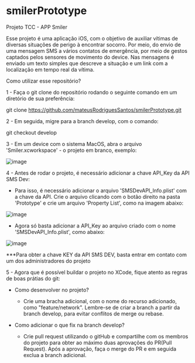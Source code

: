 # smilerPrototype
Projeto TCC - APP Smiler

Esse projeto é uma aplicação iOS, com o objetivo de auxiliar vítimas de diversas situações de perigo à encontrar socorro. Por meio, do envio de uma mensagem SMS a vários contatos de emergência, por meio de gestos captados pelos sensores de movimento do device. Nas mensagens é enviado um texto simples que descreve a situação e um link com a localização em tempo real da vítima.

Como utilizar esse repositório?

1 - Faça o git clone do repositório rodando o seguinte comando em um diretório de sua preferência:

git clone https://github.com/mateusRodriguesSantos/smilerPrototype.git

2 - Em seguida, migre para a branch develop, com o comando:

git checkout develop 

3 - Em um device com o sistema MacOS, abra o arquivo 'Smiler.xcworkspace' - o projeto em branco, exemplo:

![image](https://user-images.githubusercontent.com/51207923/118400001-37778100-b636-11eb-87b3-2d11cfd848d5.png)

4 - Antes de rodar o projeto, é necessário adicionar a chave API_Key da API SMS Dev:

- Para isso, é necessário adicionar o arquivo 'SMSDevAPI_Info.plist' com a chave da API. Crie o arquivo clicando com o botão direito na pasta 'Prototype' e crie um arquivo 'Property List', como na imagem abaixo:

![image](https://user-images.githubusercontent.com/51207923/118400286-56c2de00-b637-11eb-92f4-e0d341b3f315.png)

- Agora só basta adicionar a API_Key ao arquivo criado com o nome 'SMSDevAPI_Info.plist', como abaixo:

![image](https://user-images.githubusercontent.com/51207923/118405044-f68a6700-b64b-11eb-84ef-00b5925cb710.png)

***Para obter a chave KEY da API SMS DEV, basta entrar em contato com um dos administradores do projeto

5 - Agora que é possível buildar o projeto no XCode, fique atento as regras de boas prátias do git:

- Como desenvolver no projeto?
  - Crie uma bracha adicional, com o nome do recurso adicionado, como "feature/network". Lembre-se de criar a branch a partir da branch develop, para evitar conflitos de merge ou rebase.

- Como adicionar o que fix na branch develop?
  - Crie pull request utilizando o gitHub e compartilhe com os membros do projeto para obter ao máximo duas aprovações do PR(Pull Request). Após a aprovação, faça o merge do PR e em seguida exclua a branch adicional.
